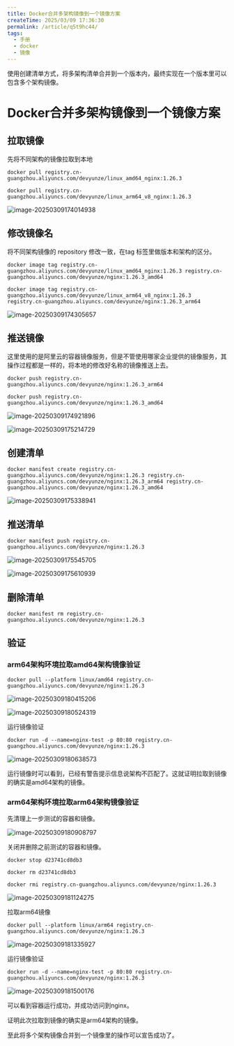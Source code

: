 ```yaml
---
title: Docker合并多架构镜像到一个镜像方案
createTime: 2025/03/09 17:36:30
permalink: /article/q5t9hc44/
tags:
  - 手册
  - docker
  - 镜像
---
```


使用创建清单方式，将多架构清单合并到一个版本内，最终实现在一个版本里可以包含多个架构镜像。

<!-- more -->

# Docker合并多架构镜像到一个镜像方案

## 拉取镜像

先将不同架构的镜像拉取到本地

```shell
docker pull registry.cn-guangzhou.aliyuncs.com/devyunze/linux_amd64_nginx:1.26.3

docker pull registry.cn-guangzhou.aliyuncs.com/devyunze/linux_arm64_v8_nginx:1.26.3
```

![image-20250309174014938](images/image-20250309174014938.png)



## 修改镜像名

将不同架构镜像的 repository 修改一致，在tag 标签里做版本和架构的区分。

```shell
docker image tag registry.cn-guangzhou.aliyuncs.com/devyunze/linux_amd64_nginx:1.26.3 registry.cn-guangzhou.aliyuncs.com/devyunze/nginx:1.26.3_amd64

docker image tag registry.cn-guangzhou.aliyuncs.com/devyunze/linux_arm64_v8_nginx:1.26.3 registry.cn-guangzhou.aliyuncs.com/devyunze/nginx:1.26.3_arm64
```

![image-20250309174305657](images/image-20250309174305657.png)



## 推送镜像

这里使用的是阿里云的容器镜像服务，但是不管使用哪家企业提供的镜像服务，其操作过程都是一样的，将本地的修改好名称的镜像推送上去。

```shell
docker push registry.cn-guangzhou.aliyuncs.com/devyunze/nginx:1.26.3_arm64

docker push registry.cn-guangzhou.aliyuncs.com/devyunze/nginx:1.26.3_amd64
```

![image-20250309174921896](images/image-20250309174921896.png)

![image-20250309175214729](images/image-20250309175214729.png)



## 创建清单

```shell
docker manifest create registry.cn-guangzhou.aliyuncs.com/devyunze/nginx:1.26.3 registry.cn-guangzhou.aliyuncs.com/devyunze/nginx:1.26.3_arm64 registry.cn-guangzhou.aliyuncs.com/devyunze/nginx:1.26.3_amd64
```

![image-20250309175338941](images/image-20250309175338941.png)



## 推送清单

```shell
docker manifest push registry.cn-guangzhou.aliyuncs.com/devyunze/nginx:1.26.3
```

![image-20250309175545705](images/image-20250309175545705.png)


![image-20250309175610939](images/image-20250309175610939.png)




## 删除清单



```shell
docker manifest rm registry.cn-guangzhou.aliyuncs.com/devyunze/nginx:1.26.3 
```



## 验证

### arm64架构环境拉取amd64架构镜像验证

```shell
docker pull --platform linux/amd64 registry.cn-guangzhou.aliyuncs.com/devyunze/nginx:1.26.3
```

![image-20250309180415206](images/image-20250309180415206.png)

![image-20250309180524319](images/image-20250309180524319.png)

运行镜像验证

```shell
docker run -d --name=nginx-test -p 80:80 registry.cn-guangzhou.aliyuncs.com/devyunze/nginx:1.26.3 
```

![image-20250309180638573](images/image-20250309180638573.png)

运行镜像时可以看到，已经有警告提示信息说架构不匹配了。这就证明拉取到镜像的确实是amd64架构的镜像。

### arm64架构环境拉取arm64架构镜像验证

先清理上一步测试的容器和镜像。

![image-20250309180908797](images/image-20250309180908797.png)

关闭并删除之前测试的容器和镜像。

```shell
docker stop d23741cd8db3

docker rm d23741cd8db3

docker rmi registry.cn-guangzhou.aliyuncs.com/devyunze/nginx:1.26.3
```

![image-20250309181124275](images/image-20250309181124275.png)

拉取arm64镜像

```shell
docker pull --platform linux/arm64 registry.cn-guangzhou.aliyuncs.com/devyunze/nginx:1.26.3
```

![image-20250309181335927](images/image-20250309181335927.png)

运行镜像验证

```shell
docker run -d --name=nginx-test -p 80:80 registry.cn-guangzhou.aliyuncs.com/devyunze/nginx:1.26.3 
```

![image-20250309181500176](images/image-20250309181500176.png)

可以看到容器运行成功，并成功访问到nginx。

证明此次拉取到镜像的确实是arm64架构的镜像。

至此将多个架构镜像合并到一个镜像里的操作可以宣告成功了。
